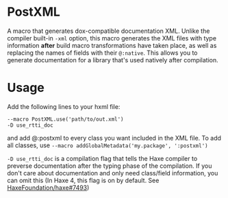 # PostXML

A macro that generates dox-compatible documentation XML. Unlike the compiler built-in `-xml` option, this macro generates the XML files with type information **after** build macro transformations have taken place, as well as replacing the names of fields with their `@:native`. This allows you to generate documentation for a library that's used natively after compilation.

# Usage

Add the following lines to your hxml file:

```
--macro PostXML.use('path/to/out.xml')
-D use_rtti_doc
```

and add @:postxml to every class you want included in the XML file. To add all classes, use `--macro addGlobalMetadata('my.package', ':postxml')`

`-D use_rtti_doc` is a compilation flag that tells the Haxe compiler to preverse documentation after the typing phase of the compilation. If you don't care about documentation and only need class/field information, you can omit this (In Haxe 4, this flag is on by default. See [HaxeFoundation/haxe#7493](https://github.com/HaxeFoundation/haxe/issues/7493))